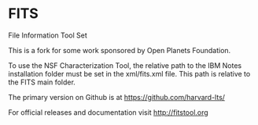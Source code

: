 FITS
====

File Information Tool Set

This is a fork for some work sponsored by Open Planets Foundation.

To use the NSF Characterization Tool, the relative path to the IBM Notes installation folder must be set in the xml/fits.xml file. This path is relative to the FITS main folder.

The primary version on Github is at https://github.com/harvard-lts/

For official releases and documentation visit http://fitstool.org
